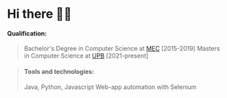 # Hi there 👋🏻

#### Qualification: 
>    Bachelor's Degree in Computer Science at [MEC](https://www.mec.ac.in) [2015-2019]
>    Masters in Computer Science at [UPB](https://www.uni-paderborn.de/en) [2021-present]

> #### Tools and technologies:
> Java, Python, Javascript
> Web-app automation with Selenium
